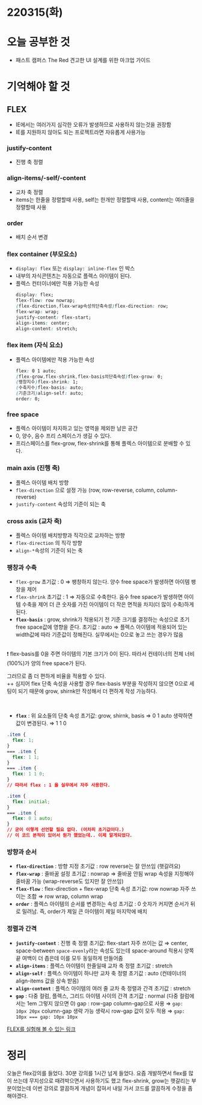 # 220315(화)

# 오늘 공부한 것

- 패스트 캠퍼스 The Red 견고한 UI 설계를 위한 마크업 가이드

# 기억해야 할 것

## FLEX

- IE에서는 여러가지 심각한 오류가 발생하므로 사용하지 않는것을 권장함
- IE를 지원하지 않아도 되는 프로젝트라면 자유롭게 사용가능

### justify-content

- 진행 축 정렬

### align-items/-self/-content

- 교차 축 정렬
- items는 한줄을 정렬할때 사용, self는 한개만 정렬할때 사용, content는 여러줄을 정렬할때 사용

### order

- 배치 순서 변경

### flex container (부모요소)

- `display: flex` 또는 `display: inline-flex` 인 박스
- 내부의 자식콘텐츠는 자동으로 플렉스 아이템이 된다.
- 플렉스 컨터이너에만 적용 가능한 속성
  ```css
  display: flex;
  flex-flow: row nowrap;
  (flex-direction,flex-wrap속성의단축속성)flex-direction: row;
  flex-wrap: wrap;
  justify-content: flex-start;
  align-items: center;
  align-content: stretch;
  ```

### flex item (자식 요소)

- 플렉스 아이템에만 적용 가능한 속성
  ```css
  flex: 0 1 auto;
  (flex-grow,flex-shrink,flex-basis의단축속성)flex-grow: 0;
  (팽창지수)flex-shrink: 1;
  (수축지수)flex-basis: auto;
  (기준크기)align-self: auto;
  order: 0;
  ```

### free space

- 플렉스 아이템이 차지하고 있는 영역을 제외한 남은 공간
- 0, 양수, 음수 프리 스페이스가 생길 수 있다.
- 프리스페이스를 flex-grow, flex-shrink를 통해 플렉스 아이템으로 분배할 수 있다.

### main axis (진행 축)

- 플렉스 아이템 배치 방향
- `flex-direction` 으로 설정 가능 (row, row-reverse, column, column-reverse)
- `justify-content` 속성의 기준이 되는 축

### cross axis (교차 축)

- 플렉스 아이템 배치방향과 직각으로 교차하는 방향
- `flex-direction` 의 직각 방향
- `align-*`속성의 기준이 되는 축

### 팽창과 수축

- `flex-grow`
  초기값 : 0 ⇒ 팽창하지 않는다.
  양수 free space가 발생하면 아이템 팽창을 제어
- `flex-shrink`
  초기값 : 1 ⇒ 자동으로 수축한다.
  음수 free space가 발생하면 아이템 수축을 제어
  더 큰 숫자를 가진 아이템이 더 작은 면적을 차지(더 많이 수축)하게 된다.
- **`flex-basis`** : grow, shrink가 적용되기 전 기준 크기를 결정하는 속성으로 초기 free space값에 영향을 준다.
초기값 : auto ⇒ 플렉스 아이템에 적용되어 있는 width값에 따라 기준값이 정해진다.
실무에서는 0으로 놓고 쓰는 경우가 많음  
<br/>
<aside>
❗ flex-basis를 0을 주면 아이템의 기본 크기가 0이 된다.
따라서 컨테이너의 전체 너비 (100%)가 양의 free space가 된다.

그러므로 좀 더 편하게 비율을 적용할 수 있다.  
++ 심지어 flex 단축 속성을 사용할 경우 flex-basis 부분을 작성하지 않으면 0으로 세팅이 되기 때문에 grow, shirnk만 작성해서 더 편하게 작성 가능하다.

</aside> <br/>

- **`flex`** : 위 요소들의 단축 속성
  초기값: grow, shirnk, basis ⇒ 0 1 auto
  생략하면 값이 변경된다. ⇒ 1 1 0

```css
.item {
  flex: 1;
}
=== .item {
  flex: 1 1;
}
=== .item {
  flex: 1 1 0;
}
// 따라서 flex : 1 을 실무에서 자주 사용한다.

.item {
  flex: initial;
}
=== .item {
  flex: 0 1 auto;
}
// 굳이 이렇게 선언할 필요 없다. (어차피 초기값이다.)
// 이 코드 본적이 있어서 뭔가 했었는데.. 이제 알게되었다.
```

### 방향과 순서

- **`flex-direction`** : 방향 지정
  초기값 : row
  reverse는 잘 안쓰임 (햇갈려요)
- **`flex-wrap`** : 줄바꿈 설정
  초기값 : nowrap ⇒ 줄바꿈 안됨
  wrap 속성을 지정해야 줄바꿈 가능 (wrap-reverse도 있지만 잘 안쓰임)
- **`flex-flow`** : flex-direction + flex-wrap 단축 속성
  초기값: row nowrap
  자주 쓰이는 조합 ⇒ row wrap, column wrap
- **`order`** : 플렉스 아이템의 순서를 변경하는 속성
  초기값 : 0
  숫자가 커지면 순서가 뒤로 밀려남. 즉, order가 제일 큰 아이템이 제일 마지막에 배치

### 정렬과 간격

- **`justify-content`** : 진행 축 정렬
  초기값: flex-start
  자주 쓰이는 값 ⇒ center, space-between
  `space-evenly`라는 속성도 있는데 space-around 적용시 양쪽 끝 여백이 더 좁은데 이를 모두 동일하게 만들어줌
- **`align-items`** : 플렉스 아이템이 한줄일때 교차 축 정렬
  초기값 : stretch
- **`align-self`** : 플렉스 아이템이 하나만 교차 축 정렬
  초기값 : auto (컨테이너의 align-items 값을 상속 받음)
- **`align-content`** : 플렉스 아이템의 여러 줄 교차 축 정렬과 간격
  초기값 : stretch
- **`gap`** : 다중 컬럼, 플렉스, 그리드 아이템 사이의 간격
  초기값 : normal (다중 컬럼에서는 1em 그렇지 않으면 0)
  gap : row-gap column-gap으로 사용 ⇒ `gap: 10px 20px`
  column-gap 생략 가능 생략시 row-gap 값이 모두 적용 ⇒ `gap: 10px === gap: 10px 10px`

[FLEX를 실험해 볼 수 있는 링크](https://flexbox.help/)

# 정리

오늘은 flex강의를 들었다. 30분 강의를 1시간 넘게 들었다. 요즘 개발하면서 flex를 많이 쓰는데 무지성으로 때려박으면서 사용하기도 했고 flex-shrink, grow는 햇갈리는 부분이었는데 이번 강의로 깔끔하게 개념이 잡혀서 내일 가서 코드를 깔끔하게 수정을 좀 해야겠다.
